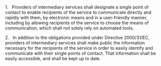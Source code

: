 1.   Providers of intermediary services shall designate a single point of contact to enable recipients of the service to communicate directly and rapidly with them, by electronic means and in a user-friendly manner, including by allowing recipients of the service to choose the means of communication, which shall not solely rely on automated tools.

2.   In addition to the obligations provided under Directive 2000/31/EC, providers of intermediary services shall make public the information necessary for the recipients of the service in order to easily identify and communicate with their single points of contact. That information shall be easily accessible, and shall be kept up to date.